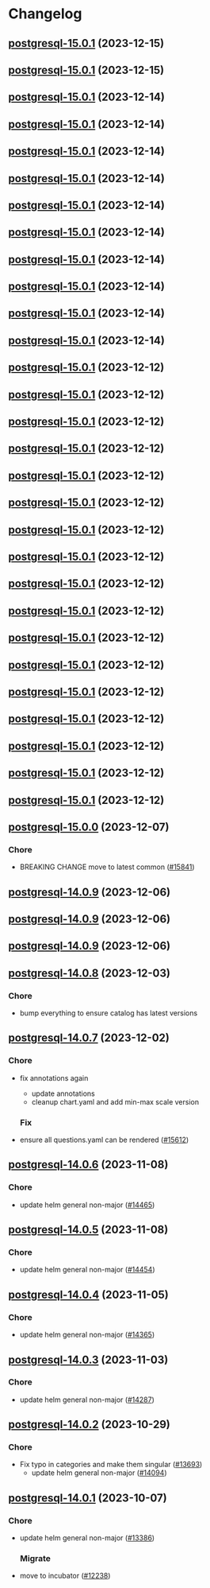 # Changelog



## [postgresql-15.0.1](https://github.com/truecharts/charts/compare/postgresql-15.0.0...postgresql-15.0.1) (2023-12-15)




## [postgresql-15.0.1](https://github.com/truecharts/charts/compare/postgresql-15.0.0...postgresql-15.0.1) (2023-12-15)




## [postgresql-15.0.1](https://github.com/truecharts/charts/compare/postgresql-15.0.0...postgresql-15.0.1) (2023-12-14)




## [postgresql-15.0.1](https://github.com/truecharts/charts/compare/postgresql-15.0.0...postgresql-15.0.1) (2023-12-14)




## [postgresql-15.0.1](https://github.com/truecharts/charts/compare/postgresql-15.0.0...postgresql-15.0.1) (2023-12-14)




## [postgresql-15.0.1](https://github.com/truecharts/charts/compare/postgresql-15.0.0...postgresql-15.0.1) (2023-12-14)




## [postgresql-15.0.1](https://github.com/truecharts/charts/compare/postgresql-15.0.0...postgresql-15.0.1) (2023-12-14)




## [postgresql-15.0.1](https://github.com/truecharts/charts/compare/postgresql-15.0.0...postgresql-15.0.1) (2023-12-14)




## [postgresql-15.0.1](https://github.com/truecharts/charts/compare/postgresql-15.0.0...postgresql-15.0.1) (2023-12-14)




## [postgresql-15.0.1](https://github.com/truecharts/charts/compare/postgresql-15.0.0...postgresql-15.0.1) (2023-12-14)




## [postgresql-15.0.1](https://github.com/truecharts/charts/compare/postgresql-15.0.0...postgresql-15.0.1) (2023-12-14)




## [postgresql-15.0.1](https://github.com/truecharts/charts/compare/postgresql-15.0.0...postgresql-15.0.1) (2023-12-14)




## [postgresql-15.0.1](https://github.com/truecharts/charts/compare/postgresql-15.0.0...postgresql-15.0.1) (2023-12-12)




## [postgresql-15.0.1](https://github.com/truecharts/charts/compare/postgresql-15.0.0...postgresql-15.0.1) (2023-12-12)




## [postgresql-15.0.1](https://github.com/truecharts/charts/compare/postgresql-15.0.0...postgresql-15.0.1) (2023-12-12)




## [postgresql-15.0.1](https://github.com/truecharts/charts/compare/postgresql-15.0.0...postgresql-15.0.1) (2023-12-12)




## [postgresql-15.0.1](https://github.com/truecharts/charts/compare/postgresql-15.0.0...postgresql-15.0.1) (2023-12-12)




## [postgresql-15.0.1](https://github.com/truecharts/charts/compare/postgresql-15.0.0...postgresql-15.0.1) (2023-12-12)




## [postgresql-15.0.1](https://github.com/truecharts/charts/compare/postgresql-15.0.0...postgresql-15.0.1) (2023-12-12)




## [postgresql-15.0.1](https://github.com/truecharts/charts/compare/postgresql-15.0.0...postgresql-15.0.1) (2023-12-12)




## [postgresql-15.0.1](https://github.com/truecharts/charts/compare/postgresql-15.0.0...postgresql-15.0.1) (2023-12-12)




## [postgresql-15.0.1](https://github.com/truecharts/charts/compare/postgresql-15.0.0...postgresql-15.0.1) (2023-12-12)




## [postgresql-15.0.1](https://github.com/truecharts/charts/compare/postgresql-15.0.0...postgresql-15.0.1) (2023-12-12)




## [postgresql-15.0.1](https://github.com/truecharts/charts/compare/postgresql-15.0.0...postgresql-15.0.1) (2023-12-12)




## [postgresql-15.0.1](https://github.com/truecharts/charts/compare/postgresql-15.0.0...postgresql-15.0.1) (2023-12-12)




## [postgresql-15.0.1](https://github.com/truecharts/charts/compare/postgresql-15.0.0...postgresql-15.0.1) (2023-12-12)




## [postgresql-15.0.1](https://github.com/truecharts/charts/compare/postgresql-15.0.0...postgresql-15.0.1) (2023-12-12)




## [postgresql-15.0.1](https://github.com/truecharts/charts/compare/postgresql-15.0.0...postgresql-15.0.1) (2023-12-12)




## [postgresql-15.0.1](https://github.com/truecharts/charts/compare/postgresql-15.0.0...postgresql-15.0.1) (2023-12-12)




## [postgresql-15.0.0](https://github.com/truecharts/charts/compare/postgresql-14.0.9...postgresql-15.0.0) (2023-12-07)

### Chore

- BREAKING CHANGE move to latest common ([#15841](https://github.com/truecharts/charts/issues/15841))
  
  


## [postgresql-14.0.9](https://github.com/truecharts/charts/compare/postgresql-14.0.8...postgresql-14.0.9) (2023-12-06)




## [postgresql-14.0.9](https://github.com/truecharts/charts/compare/postgresql-14.0.8...postgresql-14.0.9) (2023-12-06)




## [postgresql-14.0.9](https://github.com/truecharts/charts/compare/postgresql-14.0.8...postgresql-14.0.9) (2023-12-06)




## [postgresql-14.0.8](https://github.com/truecharts/charts/compare/postgresql-14.0.7...postgresql-14.0.8) (2023-12-03)

### Chore

- bump everything to ensure catalog has latest versions
  
  


## [postgresql-14.0.7](https://github.com/truecharts/charts/compare/postgresql-14.0.6...postgresql-14.0.7) (2023-12-02)

### Chore

- fix annotations again
  - update annotations
  - cleanup chart.yaml and add min-max scale version
  
  ### Fix

- ensure all questions.yaml can be rendered ([#15612](https://github.com/truecharts/charts/issues/15612))
  
  










## [postgresql-14.0.6](https://github.com/truecharts/charts/compare/postgresql-14.0.5...postgresql-14.0.6) (2023-11-08)

### Chore

- update helm general non-major ([#14465](https://github.com/truecharts/charts/issues/14465))
  
  


## [postgresql-14.0.5](https://github.com/truecharts/charts/compare/postgresql-14.0.4...postgresql-14.0.5) (2023-11-08)

### Chore

- update helm general non-major ([#14454](https://github.com/truecharts/charts/issues/14454))
  
  


## [postgresql-14.0.4](https://github.com/truecharts/charts/compare/postgresql-14.0.3...postgresql-14.0.4) (2023-11-05)

### Chore

- update helm general non-major ([#14365](https://github.com/truecharts/charts/issues/14365))
  
  


## [postgresql-14.0.3](https://github.com/truecharts/charts/compare/postgresql-14.0.2...postgresql-14.0.3) (2023-11-03)

### Chore

- update helm general non-major ([#14287](https://github.com/truecharts/charts/issues/14287))
  
  


## [postgresql-14.0.2](https://github.com/truecharts/charts/compare/postgresql-14.0.1...postgresql-14.0.2) (2023-10-29)

### Chore

- Fix typo in categories and make them singular ([#13693](https://github.com/truecharts/charts/issues/13693))
  - update helm general non-major ([#14094](https://github.com/truecharts/charts/issues/14094))
  
  


## [postgresql-14.0.1](https://github.com/truecharts/charts/compare/postgresql-14.0.0...postgresql-14.0.1) (2023-10-07)

### Chore

- update helm general non-major ([#13386](https://github.com/truecharts/charts/issues/13386))
  
  ### Migrate

- move to incubator ([#12238](https://github.com/truecharts/charts/issues/12238))
  
  
